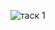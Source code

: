 ![таск 1](https://user-images.githubusercontent.com/90615021/173438094-783350bb-266b-4776-831b-38ba83b6e7b0.jpg)
